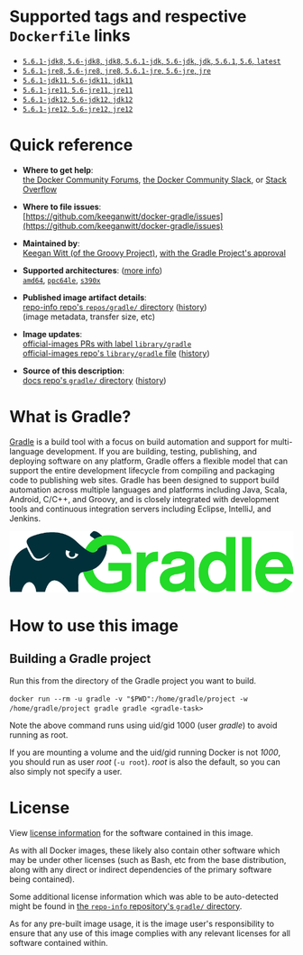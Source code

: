 <!--

********************************************************************************

WARNING:

    DO NOT EDIT "gradle/README.md"

    IT IS AUTO-GENERATED

    (from the other files in "gradle/" combined with a set of templates)

********************************************************************************

-->

# Supported tags and respective `Dockerfile` links

-	[`5.6.1-jdk8`, `5.6-jdk8`, `jdk8`, `5.6.1-jdk`, `5.6-jdk`, `jdk`, `5.6.1`, `5.6`, `latest`](https://github.com/keeganwitt/docker-gradle/blob/29feff8805d3274b38ebde8eab0737765d3156a0/jdk8/Dockerfile)
-	[`5.6.1-jre8`, `5.6-jre8`, `jre8`, `5.6.1-jre`, `5.6-jre`, `jre`](https://github.com/keeganwitt/docker-gradle/blob/29feff8805d3274b38ebde8eab0737765d3156a0/jre8/Dockerfile)
-	[`5.6.1-jdk11`, `5.6-jdk11`, `jdk11`](https://github.com/keeganwitt/docker-gradle/blob/29feff8805d3274b38ebde8eab0737765d3156a0/jdk11/Dockerfile)
-	[`5.6.1-jre11`, `5.6-jre11`, `jre11`](https://github.com/keeganwitt/docker-gradle/blob/29feff8805d3274b38ebde8eab0737765d3156a0/jre11/Dockerfile)
-	[`5.6.1-jdk12`, `5.6-jdk12`, `jdk12`](https://github.com/keeganwitt/docker-gradle/blob/29feff8805d3274b38ebde8eab0737765d3156a0/jdk12/Dockerfile)
-	[`5.6.1-jre12`, `5.6-jre12`, `jre12`](https://github.com/keeganwitt/docker-gradle/blob/29feff8805d3274b38ebde8eab0737765d3156a0/jre12/Dockerfile)

# Quick reference

-	**Where to get help**:  
	[the Docker Community Forums](https://forums.docker.com/), [the Docker Community Slack](https://blog.docker.com/2016/11/introducing-docker-community-directory-docker-community-slack/), or [Stack Overflow](https://stackoverflow.com/search?tab=newest&q=docker)

-	**Where to file issues**:  
	[https://github.com/keeganwitt/docker-gradle/issues](https://github.com/keeganwitt/docker-gradle/issues)

-	**Maintained by**:  
	[Keegan Witt (of the Groovy Project)](https://github.com/keeganwitt/docker-gradle), [with the Gradle Project's approval](https://discuss.gradle.org/t/official-docker-images/21159/8)

-	**Supported architectures**: ([more info](https://github.com/docker-library/official-images#architectures-other-than-amd64))  
	[`amd64`](https://hub.docker.com/r/amd64/gradle/), [`ppc64le`](https://hub.docker.com/r/ppc64le/gradle/), [`s390x`](https://hub.docker.com/r/s390x/gradle/)

-	**Published image artifact details**:  
	[repo-info repo's `repos/gradle/` directory](https://github.com/docker-library/repo-info/blob/master/repos/gradle) ([history](https://github.com/docker-library/repo-info/commits/master/repos/gradle))  
	(image metadata, transfer size, etc)

-	**Image updates**:  
	[official-images PRs with label `library/gradle`](https://github.com/docker-library/official-images/pulls?q=label%3Alibrary%2Fgradle)  
	[official-images repo's `library/gradle` file](https://github.com/docker-library/official-images/blob/master/library/gradle) ([history](https://github.com/docker-library/official-images/commits/master/library/gradle))

-	**Source of this description**:  
	[docs repo's `gradle/` directory](https://github.com/docker-library/docs/tree/master/gradle) ([history](https://github.com/docker-library/docs/commits/master/gradle))

# What is Gradle?

[Gradle](https://gradle.org/) is a build tool with a focus on build automation and support for multi-language development. If you are building, testing, publishing, and deploying software on any platform, Gradle offers a flexible model that can support the entire development lifecycle from compiling and packaging code to publishing web sites. Gradle has been designed to support build automation across multiple languages and platforms including Java, Scala, Android, C/C++, and Groovy, and is closely integrated with development tools and continuous integration servers including Eclipse, IntelliJ, and Jenkins.

![logo](https://raw.githubusercontent.com/docker-library/docs/c3d3ca6beed000f9ba6eabc98f3399158f520256/gradle/logo.png)

# How to use this image

## Building a Gradle project

Run this from the directory of the Gradle project you want to build.

`docker run --rm -u gradle -v "$PWD":/home/gradle/project -w /home/gradle/project gradle gradle <gradle-task>`

Note the above command runs using uid/gid 1000 (user *gradle*) to avoid running as root.

If you are mounting a volume and the uid/gid running Docker is not *1000*, you should run as user *root* (`-u root`). *root* is also the default, so you can also simply not specify a user.

# License

View [license information](https://gradle.org/license/) for the software contained in this image.

As with all Docker images, these likely also contain other software which may be under other licenses (such as Bash, etc from the base distribution, along with any direct or indirect dependencies of the primary software being contained).

Some additional license information which was able to be auto-detected might be found in [the `repo-info` repository's `gradle/` directory](https://github.com/docker-library/repo-info/tree/master/repos/gradle).

As for any pre-built image usage, it is the image user's responsibility to ensure that any use of this image complies with any relevant licenses for all software contained within.
